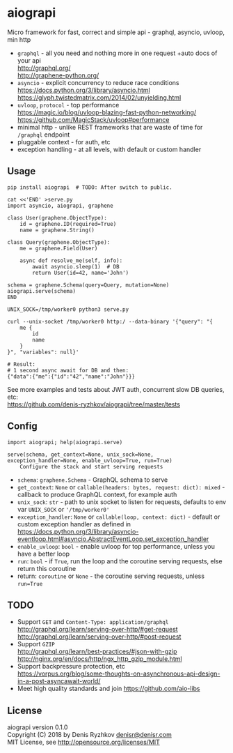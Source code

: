 # aiograpi

Micro framework for fast, correct and simple api - graphql, asyncio, uvloop, min http

* `graphql` - all you need and nothing more in one request +auto docs of your api  
  http://graphql.org/  
  http://graphene-python.org/
* `asyncio` - explicit concurrency to reduce race conditions  
  https://docs.python.org/3/library/asyncio.html  
  https://glyph.twistedmatrix.com/2014/02/unyielding.html
* `uvloop`, `protocol` - top performance  
  https://magic.io/blog/uvloop-blazing-fast-python-networking/  
  https://github.com/MagicStack/uvloop#performance
* minimal http - unlike REST frameworks that are waste of time for `/graphql` endpoint
* pluggable context - for auth, etc
* exception handling - at all levels, with default or custom handler

## Usage

    pip install aiograpi  # TODO: After switch to public.

    cat <<'END' >serve.py
    import asyncio, aiograpi, graphene

    class User(graphene.ObjectType):
        id = graphene.ID(required=True)
        name = graphene.String()

    class Query(graphene.ObjectType):
        me = graphene.Field(User)

        async def resolve_me(self, info):
            await asyncio.sleep(1)  # DB
            return User(id=42, name='John')

    schema = graphene.Schema(query=Query, mutation=None)
    aiograpi.serve(schema)
    END

    UNIX_SOCK=/tmp/worker0 python3 serve.py

    curl --unix-socket /tmp/worker0 http:/ --data-binary '{"query": "{
        me {
            id
            name
        }
    }", "variables": null}'

    # Result:
    # 1 second async await for DB and then:
    {"data":{"me":{"id":"42","name":"John"}}}

See more examples and tests about JWT auth, concurrent slow DB queries, etc:  
https://github.com/denis-ryzhkov/aiograpi/tree/master/tests

## Config

    import aiograpi; help(aiograpi.serve)

    serve(schema, get_context=None, unix_sock=None, exception_handler=None, enable_uvloop=True, run=True)
        Configure the stack and start serving requests

* `schema`: `graphene.Schema` - GraphQL schema to serve
* `get_context`: `None` or `callable(headers: bytes, request: dict): mixed` - callback to produce GraphQL context, for example auth
* `unix_sock`: `str` - path to unix socket to listen for requests, defaults to env var `UNIX_SOCK` or `'/tmp/worker0'`
* `exception_handler`: `None` or `callable(loop, context: dict)` - default or custom exception handler as defined in  
  https://docs.python.org/3/library/asyncio-eventloop.html#asyncio.AbstractEventLoop.set_exception_handler
* `enable_uvloop`: `bool` - enable uvloop for top performance, unless you have a better loop
* `run`: `bool` - if `True`, run the loop and the coroutine serving requests, else return this coroutine
* return: `coroutine` or `None` - the coroutine serving requests, unless `run=True`

## TODO

* Support `GET` and `Content-Type: application/graphql`  
  http://graphql.org/learn/serving-over-http/#get-request  
  http://graphql.org/learn/serving-over-http/#post-request
* Support `GZIP`  
  http://graphql.org/learn/best-practices/#json-with-gzip  
  http://nginx.org/en/docs/http/ngx_http_gzip_module.html
* Support backpressure protection, etc  
  https://vorpus.org/blog/some-thoughts-on-asynchronous-api-design-in-a-post-asyncawait-world/
* Meet high quality standards and join https://github.com/aio-libs

## License

aiograpi version 0.1.0  
Copyright (C) 2018 by Denis Ryzhkov <denisr@denisr.com>  
MIT License, see http://opensource.org/licenses/MIT
